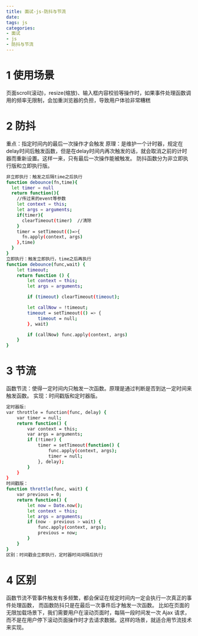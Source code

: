 ```yaml
---
title: 面试-js-防抖与节流
date:
tags: js 
categories: 
- 面试
- js
- 防抖与节流
---
```

# 1 使用场景
页面scroll(滚动)，resize(缩放)、输入框内容校验等操作时，如果事件处理函数调用的频率无限制，会加重浏览器的负担，导致用户体验非常糟糕
# 2 防抖
重点：指定时间内的最后一次操作才会触发
原理：是维护一个计时器，规定在delay时间后触发函数，但是在delay时间内再次触发的话，就会取消之前的计时器而重新设置。这样一来，只有最后一次操作能被触发。
防抖函数分为非立即执行版和立即执行版。
```bash
非立即执行：触发之后隔time之后执行
function debounce(fn,time){
  let timer = null
  return function(){
    //传过来的event等参数
    let context = this;
    let args = arguments;
    if(timer){
      clearTimeout(timer)  //清除
    }
    timer = setTimeout(()=>{
      fn.apply(context, args)
    },time)
  }
}
立即执行：触发立即执行，time之后再执行
function debounce(func,wait) {
    let timeout;
    return function () {
        let context = this;
        let args = arguments;

        if (timeout) clearTimeout(timeout);

        let callNow = !timeout;
        timeout = setTimeout(() => {
            timeout = null;
        }, wait)

        if (callNow) func.apply(context, args)
    }
}
```
# 3 节流
函数节流：使得一定时间内只触发一次函数。原理是通过判断是否到达一定时间来触发函数。
实现：时间戳版和定时器版。
```bash
定时器版:
var throttle = function(func, delay) {
    var timer = null;
    return function() {
        var context = this;
        var args = arguments;
        if (!timer) {
            timer = setTimeout(function() {
                func.apply(context, args);
                timer = null;
            }, delay);
        }
    }
}
时间戳版：
function throttle(func, wait) {
    var previous = 0;
    return function() {
        let now = Date.now();
        let context = this;
        let args = arguments;
        if (now - previous > wait) {
            func.apply(context, args);
            previous = now;
        }
    }
}
区别：时间戳会立即执行，定时器时间间隔后执行
```
# 4 区别
函数节流不管事件触发有多频繁，都会保证在规定时间内一定会执行一次真正的事件处理函数，
而函数防抖只是在最后一次事件后才触发一次函数。 
比如在页面的无限加载场景下，我们需要用户在滚动页面时，每隔一段时间发一次 Ajax 请求，而不是在用户停下滚动页面操作时才去请求数据。这样的场景，就适合用节流技术来实现。